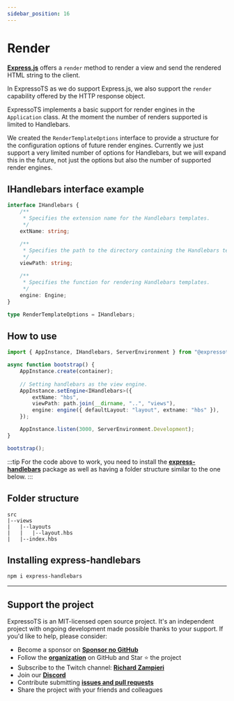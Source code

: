 ```yaml
---
sidebar_position: 16
---
```


# Render

**[Express.js](https://expressjs.com/en/5x/api.html#res.render)** offers a `render` method to render a view and send the rendered HTML string to the client.

In ExpressoTS as we do support Express.js, we also support the `render` capability offered by the HTTP response object.

ExpressoTS implements a basic support for render engines in the `Application` class. At the moment the number of renders supported is limited to Handlebars.

We created the `RenderTemplateOptions` interface to provide a structure for the configuration options of future render engines.
Currently we just support a very limited number of options for Handlebars, but we will expand this in the future, not just the options but also the number of supported render engines.

## IHandlebars interface example

```typescript
interface IHandlebars {
    /**
     * Specifies the extension name for the Handlebars templates.
     */
    extName: string;

    /**
     * Specifies the path to the directory containing the Handlebars templates.
     */
    viewPath: string;

    /**
     * Specifies the function for rendering Handlebars templates.
     */
    engine: Engine;
}

type RenderTemplateOptions = IHandlebars;
```

## How to use

```typescript
import { AppInstance, IHandlebars, ServerEnvironment } from "@expressots/core";

async function bootstrap() {
    AppInstance.create(container);
    
    // Setting handlebars as the view engine.
    AppInstance.setEngine<IHandlebars>({
        extName: "hbs",
        viewPath: path.join(__dirname, "..", "views"),
        engine: engine({ defaultLayout: "layout", extname: "hbs" }),
    });

    AppInstance.listen(3000, ServerEnvironment.Development);
}

bootstrap();
```

:::tip
For the code above to work, you need to install the **[express-handlebars](https://www.npmjs.com/package/express-handlebars)** package as well as having a folder structure similar to the one below.
:::

## Folder structure

```tree
src
|--views
|   |--layouts
|   |   |--layout.hbs
|   |--index.hbs
```

## Installing express-handlebars

```bash
npm i express-handlebars
```

---

## Support the project

ExpressoTS is an MIT-licensed open source project. It's an independent project with ongoing development made possible thanks to your support. If you'd like to help, please consider:

- Become a sponsor on **[Sponsor no GitHub](https://github.com/sponsors/expressots)**
- Follow the **[organization](https://github.com/expressots)** on GitHub and Star ⭐ the project
- Subscribe to the Twitch channel: **[Richard Zampieri](https://www.twitch.tv/richardzampieri)**
- Join our **[Discord](https://discord.com/invite/PyPJfGK)**
- Contribute submitting **[issues and pull requests](https://github.com/expressots/expressots/issues/new/choose)**
- Share the project with your friends and colleagues
